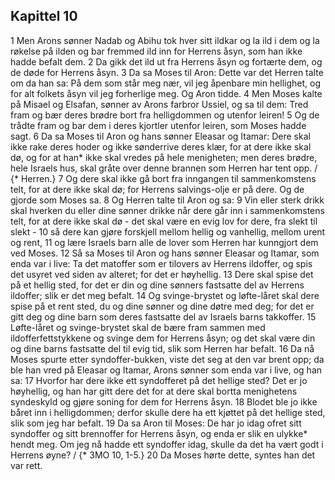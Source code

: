 ## Kapittel 10

1 Men Arons sønner Nadab og Abihu tok hver sitt ildkar og la ild i dem og la røkelse på ilden og bar fremmed ild inn for Herrens åsyn, som han ikke hadde befalt dem.
2 Da gikk det ild ut fra Herrens åsyn og fortærte dem, og de døde for Herrens åsyn.
3 Da sa Moses til Aron: Dette var det Herren talte om da han sa: På dem som står meg nær, vil jeg åpenbare min hellighet, og for alt folkets åsyn vil jeg forherlige meg. Og Aron tidde.
4 Men Moses kalte på Misael og Elsafan, sønner av Arons farbror Ussiel, og sa til dem: Tred fram og bær deres brødre bort fra helligdommen og utenfor leiren!
5 Og de trådte fram og bar dem i deres kjortler utenfor leiren, som Moses hadde sagt.
6 Da sa Moses til Aron og hans sønner Eleasar og Itamar: Dere skal ikke rake deres hoder og ikke sønderrive deres klær, for at dere ikke skal dø, og for at han* ikke skal vredes på hele menigheten; men deres brødre, hele Israels hus, skal gråte over denne brannen som Herren har tent opp. / {* Herren.}
7 Og dere skal ikke gå bort fra inngangen til sammenkomstens telt, for at dere ikke skal dø; for Herrens salvings-olje er på dere. Og de gjorde som Moses sa.
8 Og Herren talte til Aron og sa:
9 Vin eller sterk drikk skal hverken du eller dine sønner drikke når dere går inn i sammenkomstens telt, for at dere ikke skal dø - det skal være en evig lov for dere, fra slekt til slekt -
10 så dere kan gjøre forskjell mellom hellig og vanhellig, mellom urent og rent,
11 og lære Israels barn alle de lover som Herren har kunngjort dem ved Moses.
12 Så sa Moses til Aron og hans sønner Eleasar og Itamar, som enda var i live: Ta det matoffer som er tilovers av Herrens ildoffer, og spis det usyret ved siden av alteret; for det er høyhellig.
13 Dere skal spise det på et hellig sted, for det er din og dine sønners fastsatte del av Herrens ildoffer; slik er det meg befalt.
14 Og svinge-brystet og løfte-låret skal dere spise på et rent sted, du og dine sønner og dine døtre med deg; for det er gitt deg og dine barn som deres fastsatte del av Israels barns takkoffer.
15 Løfte-låret og svinge-brystet skal de bære fram sammen med ildofferfettstykkene og svinge dem for Herrens åsyn; og det skal være din og dine barns fastsatte del til evig tid, slik som Herren har befalt.
16 Da nå Moses spurte etter syndoffer-bukken, viste det seg at den var brent opp; da ble han vred på Eleasar og Itamar, Arons sønner som enda var i live, og han sa:
17 Hvorfor har dere ikke ett syndofferet på det hellige sted? Det er jo høyhellig, og han har gitt dere det for at dere skal bortta menighetens syndeskyld og gjøre soning for dem for Herrens åsyn.
18 Blodet ble jo ikke båret inn i helligdommen; derfor skulle dere ha ett kjøttet på det hellige sted, slik som jeg har befalt.
19 Da sa Aron til Moses: De har jo idag ofret sitt syndoffer og sitt brennoffer for Herrens åsyn, og enda er slik en ulykke* hendt meg. Om jeg nå hadde ett syndoffer idag, skulle da det ha vært godt i Herrens øyne? / {* 3MO 10, 1-5.}
20 Da Moses hørte dette, syntes han det var rett.
